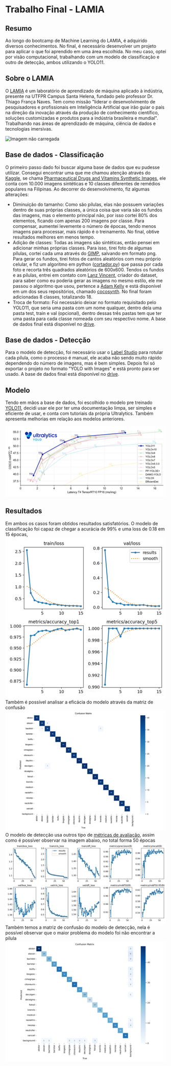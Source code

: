 # Trabalho Final - LAMIA
## Resumo
Ao longo do bootcamp de Machine Learning do LAMIA, é adquirido diversos conhecimentos. No final, é necessário desenvolver um projeto para aplicar o que foi aprendido em uma área escolhida. No meu caso, optei por visão computacional, trabalhando com um modelo de classificação e outro de detecção, ambos utilizando o YOLO11.
## Sobre o LAMIA
O [LAMIA](https://www.lamia-edu.com) é um laboratório de aprendizado de máquina aplicado à indústria, presente na UTFPR Campus Santa Helena, fundado pelo professor Dr. Thiago França Naves. Tem como missão "liderar o desenvolvimento de pesquisadores e profissionais em Inteligência Artificial que irão guiar o país na direção da inovação através da produção de conhecimento científico, soluções customizadas e produtos para a indústria brasileira e mundial". Trabalhando nas áreas de aprendizado de máquina, ciência de dados e tecnologias imersivas.

![Imagem não carregada](https://www.lamia-edu.com/_next/image?url=%2Fimages%2Ficon-novaLogo.png&w=384&q=75)
## Base de dados - Classificação
O primeiro passo dado foi buscar alguma base de dados que eu pudesse utilizar. Consegui encontrar uma que me chamou atenção através do [Kaggle](https://www.kaggle.com), se chama [Pharmaceutical Drugs and Vitamins Synthetic Images](https://www.kaggle.com/datasets/vencerlanz09/pharmaceutical-drugs-and-vitamins-synthetic-images), ele conta com 10.000 imagens sintéticas e 10 classes diferentes de remédios populares na Filipinas.
Ao decorrer do desenvolvimento, fiz algumas alterações:
- Diminuição do tamanho: Como são pílulas, elas não possuem variações dentro de suas próprias classes, a única coisa que varia são os fundos das imagens, mas o elemento principal não, por isso cortei 80% dos elementos, ficando com apenas 200 imagens por classe. Para compensar, aumentei levemente o número de épocas, tendo menos imagens para processar, mais rápido é o treinamento. No final, obtive resultados melhores em menos tempo.
- Adição de classes: Todas as imagens são sintéticas, então pensei em adicionar minhas próprias classes. Para isso, tirei foto de algumas pílulas, cortei cada uma através do [GIMP](https://www.gimp.org), salvando em formato png. Para gerar os fundos, tirei fotos de cantos aleatórios com meu próprio celular, e fiz um algoritmo em python ([cortador.py](https://github.com/FernandoBuligon/Drug-Vision/cortador.py)) que passa por cada foto e recorta três quadrados aleatórios de 600x600. Tendos os fundos e as pílulas, entrei em contato com [Lanz Vincent](https://www.linkedin.com/in/lanz-vincent-ds/), criador do dataset, para saber como eu poderia gerar as imagens no mesmo estilo, ele me passou o algoritmo que usou, pertence a [Adam Kelly](https://github.com/akTwelve) e está disponível em um dos seus repositórios, chamado [cocosynth](https://github.com/akTwelve/cocosynth/tree/master). No final foram adicionadas 8 classes, totalizando 18.
- Troca de formato: Foi necessário deixar no formato requisitado pelo YOLO11, que seria uma pasta com um nome qualquer, dentro dela uma pasta test, train e val (opcional), dentro dessas três pastas tem que ter uma pasta para cada classe nomeada com seu respectivo nome.
A base de dados final está disponível no [drive](https://drive.google.com/drive/folders/1nHSj1AncXNM5_VkcYdap3fV5bRmNA-_9?usp=sharing).
## Base de dados - Detecção
Para o modelo de detecção, foi necessário usar o [Label Studio](https://labelstud.io) para rotular cada pílula, como o processo é manual, ele acaba não sendo muito rápido dependendo do número de imagens, mas é bem simples. Depois foi só exportar o projeto no formato "YOLO with Images" e está pronto para ser usado.
A base de dados final está disponível no [drive](https://drive.google.com/drive/folders/197kzw7o1MGuCHCkX1vBIAMkEkleRVVyp?usp=sharing).
## Modelo
Tendo em mãos a base de dados, foi escolhido o modelo pre treinado [YOLO11](https://docs.ultralytics.com/pt/models/yolo11/), decidi usar ele por ter uma documentação limpa, ser simples e eficiente de usar, e conta com tutoriais da própria Ultralytics. Também apresenta melhorias em relação aos modelos anteriores.

![Imagem não carregada](https://raw.githubusercontent.com/ultralytics/assets/refs/heads/main/yolo/performance-comparison.png)

## Resultados
Em ambos os casos foram obtidos resultados satisfatórios. O modelo de classificação foi capaz de chegar a acurácia de 99% e uma loss de 0.18 em 15 épocas, ![Imagem não carregada](https://github.com/FernandoBuligon/Drug-Vision/blob/main/resultados_c/treino/results.png) Também é possível analisar a eficácia do modelo através da matriz de confusão ![Imagem não carregada](https://github.com/FernandoBuligon/Drug-Vision/blob/main/resultados_c/treino/confusion_matrix.png) O modelo de detecção usa outros tipo de [métricas de avaliação](https://docs.ultralytics.com/pt/guides/yolo-performance-metrics/), assim como é possíver observar na imagem abaixo, no total forma 50 épocas ![Imagem não carregada](https://github.com/FernandoBuligon/Drug-Vision/blob/main/resultados_d/results.png) Também temos a matriz de confusão do modelo de detecção, nela é possível observar que o maior problema do modelo foi não encontrar a pilula ![Imagem não carregada](https://github.com/FernandoBuligon/Drug-Vision/blob/main/resultados_d/confusion_matrix.png)

